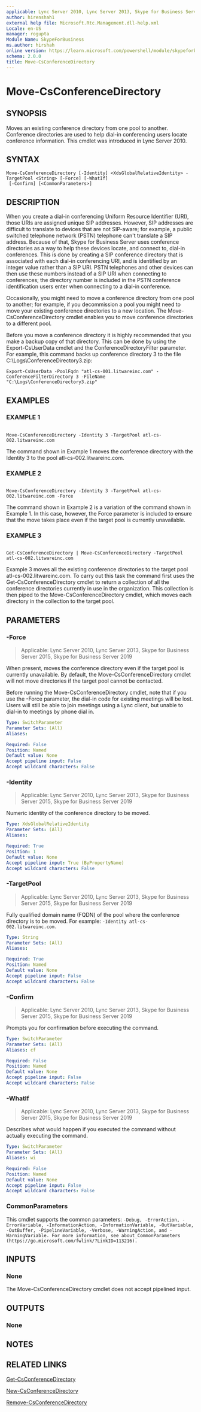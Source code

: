 ```yaml
---
applicable: Lync Server 2010, Lync Server 2013, Skype for Business Server 2015, Skype for Business Server 2019
author: hirenshah1
external help file: Microsoft.Rtc.Management.dll-help.xml
Locale: en-US
manager: rogupta
Module Name: SkypeForBusiness
ms.author: hirshah
online version: https://learn.microsoft.com/powershell/module/skypeforbusiness/move-csconferencedirectory
schema: 2.0.0
title: Move-CsConferenceDirectory
---
```


# Move-CsConferenceDirectory

## SYNOPSIS

Moves an existing conference directory from one pool to another.
Conference directories are used to help dial-in conferencing users locate conference information.
This cmdlet was introduced in Lync Server 2010.



## SYNTAX

```
Move-CsConferenceDirectory [-Identity] <XdsGlobalRelativeIdentity> -TargetPool <String> [-Force] [-WhatIf]
 [-Confirm] [<CommonParameters>]
```

## DESCRIPTION

When you create a dial-in conferencing Uniform Resource Identifier (URI), those URIs are assigned unique SIP addresses.
However, SIP addresses are difficult to translate to devices that are not SIP-aware; for example, a public switched telephone network (PSTN) telephone can't translate a SIP address.
Because of that, Skype for Business Server uses conference directories as a way to help these devices locate, and connect to, dial-in conferences.
This is done by creating a SIP conference directory that is associated with each dial-in conferencing URI, and is identified by an integer value rather than a SIP URI.
PSTN telephones and other devices can then use these numbers instead of a SIP URI when connecting to conferences; the directory number is included in the PSTN conference identification users enter when connecting to a dial-in conference.

Occasionally, you might need to move a conference directory from one pool to another; for example, if you decommission a pool you might need to move your existing conference directories to a new location.
The Move-CsConferenceDirectory cmdlet enables you to move conference directories to a different pool.

Before you move a conference directory it is highly recommended that you make a backup copy of that directory.
This can be done by using the Export-CsUserData cmdlet and the ConferenceDirectoryFilter parameter.
For example, this command backs up conference directory 3 to the file C:\Logs\ConferenceDirectory3.zip:

`Export-CsUserData -PoolFqdn "atl-cs-001.litwareinc.com" -ConferenceFilterDirectory 3 -FileName "C:\Logs\ConferenceDirectory3.zip"`



## EXAMPLES

### EXAMPLE 1
```

Move-CsConferenceDirectory -Identity 3 -TargetPool atl-cs-002.litwareinc.com
```

The command shown in Example 1 moves the conference directory with the Identity 3 to the pool atl-cs-002.litwareinc.com.


### EXAMPLE 2
```

Move-CsConferenceDirectory -Identity 3 -TargetPool atl-cs-002.litwareinc.com -Force
```

The command shown in Example 2 is a variation of the command shown in Example 1.
In this case, however, the Force parameter is included to ensure that the move takes place even if the target pool is currently unavailable.


### EXAMPLE 3
```

Get-CsConferenceDirectory | Move-CsConferenceDirectory -TargetPool atl-cs-002.litwareinc.com

```

Example 3 moves all the existing conference directories to the target pool atl-cs-002.litwareinc.com.
To carry out this task the command first uses the Get-CsConferenceDirectory cmdlet to return a collection of all the conference directories currently in use in the organization.
This collection is then piped to the Move-CsConferenceDirectory cmdlet, which moves each directory in the collection to the target pool.

## PARAMETERS

### -Force

> Applicable: Lync Server 2010, Lync Server 2013, Skype for Business Server 2015, Skype for Business Server 2019

When present, moves the conference directory even if the target pool is currently unavailable.
By default, the Move-CsConferenceDirectory cmdlet will not move directories if the target pool cannot be contacted.

Before running the Move-CsConferenceDirectory cmdlet, note that if you use the -Force parameter, the dial-in code for existing meetings will be lost.
Users will still be able to join meetings using a Lync client, but unable to dial-in to meetings by phone dial in.



```yaml
Type: SwitchParameter
Parameter Sets: (All)
Aliases:

Required: False
Position: Named
Default value: None
Accept pipeline input: False
Accept wildcard characters: False
```

### -Identity

> Applicable: Lync Server 2010, Lync Server 2013, Skype for Business Server 2015, Skype for Business Server 2019

Numeric identity of the conference directory to be moved.

```yaml
Type: XdsGlobalRelativeIdentity
Parameter Sets: (All)
Aliases:

Required: True
Position: 1
Default value: None
Accept pipeline input: True (ByPropertyName)
Accept wildcard characters: False
```

### -TargetPool

> Applicable: Lync Server 2010, Lync Server 2013, Skype for Business Server 2015, Skype for Business Server 2019

Fully qualified domain name (FQDN) of the pool where the conference directory is to be moved.
For example: `-Identity atl-cs-002.litwareinc.com.`

```yaml
Type: String
Parameter Sets: (All)
Aliases:

Required: True
Position: Named
Default value: None
Accept pipeline input: False
Accept wildcard characters: False
```

### -Confirm

> Applicable: Lync Server 2010, Lync Server 2013, Skype for Business Server 2015, Skype for Business Server 2019

Prompts you for confirmation before executing the command.

```yaml
Type: SwitchParameter
Parameter Sets: (All)
Aliases: cf

Required: False
Position: Named
Default value: None
Accept pipeline input: False
Accept wildcard characters: False
```

### -WhatIf

> Applicable: Lync Server 2010, Lync Server 2013, Skype for Business Server 2015, Skype for Business Server 2019

Describes what would happen if you executed the command without actually executing the command.

```yaml
Type: SwitchParameter
Parameter Sets: (All)
Aliases: wi

Required: False
Position: Named
Default value: None
Accept pipeline input: False
Accept wildcard characters: False
```

### CommonParameters
This cmdlet supports the common parameters: `-Debug, -ErrorAction, -ErrorVariable, -InformationAction, -InformationVariable, -OutVariable, -OutBuffer, -PipelineVariable, -Verbose, -WarningAction, and -WarningVariable. For more information, see about_CommonParameters (https://go.microsoft.com/fwlink/?LinkID=113216).`

## INPUTS

### None
The Move-CsConferenceDirectory cmdlet does not accept pipelined input.

## OUTPUTS

### None

## NOTES

## RELATED LINKS

[Get-CsConferenceDirectory](Get-CsConferenceDirectory.md)

[New-CsConferenceDirectory](New-CsConferenceDirectory.md)

[Remove-CsConferenceDirectory](Remove-CsConferenceDirectory.md)
